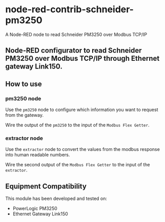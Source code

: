 # node-red-contrib-schneider-pm3250
A Node-RED node to read Schneider PM3250 over Modbus TCP/IP
## Node-RED configurator to read Schneider PM3250 over Modbus TCP/IP through Ethernet gateway Link150.

## How to use

### pm3250 node
Use the `pm3250` node to configure which information you want to request from the gateway.

Wire the output of the `pm3250` to the input of the `Modbus Flex Getter`.

### extractor node
Use the `extractor` node to convert the values from the modbus response into human readable numbers.

Wire the second output of the `Modbus Flex Getter` to the input of the `extractor`.

## Equipment Compatibility

This module has been developed and tested on:
+ PowerLogic PM3250
+ Ethernet Gateway Link150

